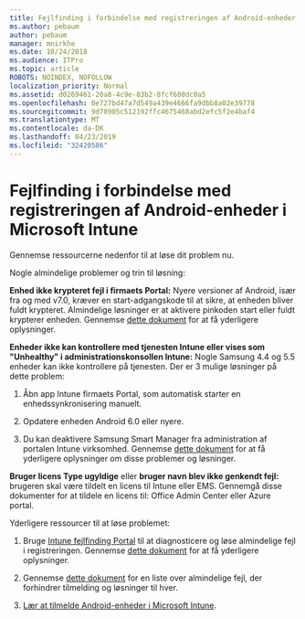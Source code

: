 ```yaml
---
title: Fejlfinding i forbindelse med registreringen af Android-enheder i Microsoft Intune
ms.author: pebaum
author: pebaum
manager: mnirkhe
ms.date: 10/24/2018
ms.audience: ITPro
ms.topic: article
ROBOTS: NOINDEX, NOFOLLOW
localization_priority: Normal
ms.assetid: d0269461-20a8-4c9e-83b2-8fcf608dc0a5
ms.openlocfilehash: 0e727bd47a7d549a439e4666fa9dbb8a02e39778
ms.sourcegitcommit: 9d78905c512192ffc4675468abd2efc5f2e4baf4
ms.translationtype: MT
ms.contentlocale: da-DK
ms.lasthandoff: 04/23/2019
ms.locfileid: "32420586"
---
```

# <a name="troubleshoot-issues-with-enrolling-android-devices-in-microsoft-intune"></a>Fejlfinding i forbindelse med registreringen af Android-enheder i Microsoft Intune

Gennemse ressourcerne nedenfor til at løse dit problem nu.
  
Nogle almindelige problemer og trin til løsning:
  
 **Enhed ikke krypteret fejl i firmaets Portal:** Nyere versioner af Android, især fra og med v7.0, kræver en start-adgangskode til at sikre, at enheden bliver fuldt krypteret. Almindelige løsninger er at aktivere pinkoden start eller fuldt krypterer enheden. Gennemse [dette dokument](https://docs.microsoft.com/intune-user-help/your-device-appears-encrypted-but-cp-says-otherwise-android) for at få yderligere oplysninger. 
  
 **Enheder ikke kan kontrollere med tjenesten Intune eller vises som "Unhealthy" i administrationskonsollen Intune:** Nogle Samsung 4.4 og 5.5 enheder kan ikke kontrollere på tjenesten. Der er 3 mulige løsninger på dette problem: 
  
1. Åbn app Intune firmaets Portal, som automatisk starter en enhedssynkronisering manuelt.
    
2. Opdatere enheden Android 6.0 eller nyere.
    
3. Du kan deaktivere Samsung Smart Manager fra administration af portalen Intune virksomhed. Gennemse [dette dokument](https://docs.microsoft.com/intune-classic/troubleshoot/troubleshoot-device-enrollment-in-intune#devices-fail-to-check-in-with-the-intune-service-and-display-as-unhealthy-in-the-intune-admin-console) for at få yderligere oplysninger om disse problemer og løsninger. 
    
 **Bruger licens Type ugyldige** eller **bruger navn blev ikke genkendt fejl:** brugeren skal være tildelt en licens til Intune eller EMS. Gennemgå disse dokumenter for at tildele en licens til: Office Admin Center eller Azure portal. 
  
Yderligere ressourcer til at løse problemet:
  
1. Bruge [Intune fejlfinding Portal](https://devicemanagement.microsoft.com/#blade/Microsoft_Intune_DeviceSettings/TroubleshootBlade) til at diagnosticere og løse almindelige fejl i registreringen. Gennemse [dette dokument](https://docs.microsoft.com/intune/help-desk-operators) for at få yderligere oplysninger. 
    
2. Gennemse [dette dokument](https://docs.microsoft.com/intune-classic/Troubleshoot/troubleshoot-device-enrollment-in-intune) for en liste over almindelige fejl, der forhindrer tilmelding og løsninger til hver. 
    
3. [Lær at tilmelde Android-enheder i Microsoft Intune](https://docs.microsoft.com/intune/android-enroll).
    


